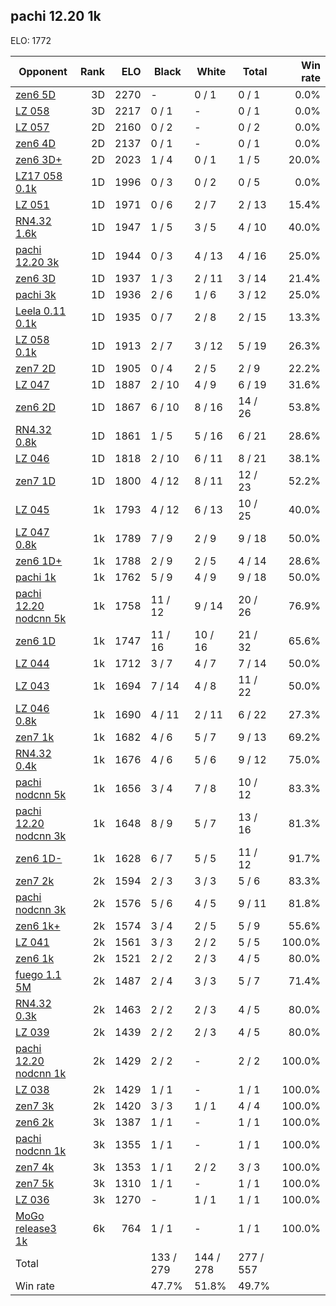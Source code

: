 ## pachi 12.20 1k ##

ELO: 1772

Opponent | Rank | ELO | Black | White | Total | Win rate
---------|-----:|----:|-------|-------|-------|-------:
[zen6 5D](zen6%205D.md) | 3D | 2270 | - | 0 / 1 | 0 / 1 | 0.0%
[LZ 058](LZ%20058.md) | 3D | 2217 | 0 / 1 | - | 0 / 1 | 0.0%
[LZ 057](LZ%20057.md) | 2D | 2160 | 0 / 2 | - | 0 / 2 | 0.0%
[zen6 4D](zen6%204D.md) | 2D | 2137 | 0 / 1 | - | 0 / 1 | 0.0%
[zen6 3D+](zen6%203D+.md) | 2D | 2023 | 1 / 4 | 0 / 1 | 1 / 5 | 20.0%
[LZ17 058 0.1k](LZ17%20058%200.1k.md) | 1D | 1996 | 0 / 3 | 0 / 2 | 0 / 5 | 0.0%
[LZ 051](LZ%20051.md) | 1D | 1971 | 0 / 6 | 2 / 7 | 2 / 13 | 15.4%
[RN4.32 1.6k](RN4.32%201.6k.md) | 1D | 1947 | 1 / 5 | 3 / 5 | 4 / 10 | 40.0%
[pachi 12.20 3k](pachi%2012.20%203k.md) | 1D | 1944 | 0 / 3 | 4 / 13 | 4 / 16 | 25.0%
[zen6 3D](zen6%203D.md) | 1D | 1937 | 1 / 3 | 2 / 11 | 3 / 14 | 21.4%
[pachi 3k](pachi%203k.md) | 1D | 1936 | 2 / 6 | 1 / 6 | 3 / 12 | 25.0%
[Leela 0.11 0.1k](Leela%200.11%200.1k.md) | 1D | 1935 | 0 / 7 | 2 / 8 | 2 / 15 | 13.3%
[LZ 058 0.1k](LZ%20058%200.1k.md) | 1D | 1913 | 2 / 7 | 3 / 12 | 5 / 19 | 26.3%
[zen7 2D](zen7%202D.md) | 1D | 1905 | 0 / 4 | 2 / 5 | 2 / 9 | 22.2%
[LZ 047](LZ%20047.md) | 1D | 1887 | 2 / 10 | 4 / 9 | 6 / 19 | 31.6%
[zen6 2D](zen6%202D.md) | 1D | 1867 | 6 / 10 | 8 / 16 | 14 / 26 | 53.8%
[RN4.32 0.8k](RN4.32%200.8k.md) | 1D | 1861 | 1 / 5 | 5 / 16 | 6 / 21 | 28.6%
[LZ 046](LZ%20046.md) | 1D | 1818 | 2 / 10 | 6 / 11 | 8 / 21 | 38.1%
[zen7 1D](zen7%201D.md) | 1D | 1800 | 4 / 12 | 8 / 11 | 12 / 23 | 52.2%
[LZ 045](LZ%20045.md) | 1k | 1793 | 4 / 12 | 6 / 13 | 10 / 25 | 40.0%
[LZ 047 0.8k](LZ%20047%200.8k.md) | 1k | 1789 | 7 / 9 | 2 / 9 | 9 / 18 | 50.0%
[zen6 1D+](zen6%201D+.md) | 1k | 1788 | 2 / 9 | 2 / 5 | 4 / 14 | 28.6%
[pachi 1k](pachi%201k.md) | 1k | 1762 | 5 / 9 | 4 / 9 | 9 / 18 | 50.0%
[pachi 12.20 nodcnn 5k](pachi%2012.20%20nodcnn%205k.md) | 1k | 1758 | 11 / 12 | 9 / 14 | 20 / 26 | 76.9%
[zen6 1D](zen6%201D.md) | 1k | 1747 | 11 / 16 | 10 / 16 | 21 / 32 | 65.6%
[LZ 044](LZ%20044.md) | 1k | 1712 | 3 / 7 | 4 / 7 | 7 / 14 | 50.0%
[LZ 043](LZ%20043.md) | 1k | 1694 | 7 / 14 | 4 / 8 | 11 / 22 | 50.0%
[LZ 046 0.8k](LZ%20046%200.8k.md) | 1k | 1690 | 4 / 11 | 2 / 11 | 6 / 22 | 27.3%
[zen7 1k](zen7%201k.md) | 1k | 1682 | 4 / 6 | 5 / 7 | 9 / 13 | 69.2%
[RN4.32 0.4k](RN4.32%200.4k.md) | 1k | 1676 | 4 / 6 | 5 / 6 | 9 / 12 | 75.0%
[pachi nodcnn 5k](pachi%20nodcnn%205k.md) | 1k | 1656 | 3 / 4 | 7 / 8 | 10 / 12 | 83.3%
[pachi 12.20 nodcnn 3k](pachi%2012.20%20nodcnn%203k.md) | 1k | 1648 | 8 / 9 | 5 / 7 | 13 / 16 | 81.3%
[zen6 1D-](zen6%201D-.md) | 1k | 1628 | 6 / 7 | 5 / 5 | 11 / 12 | 91.7%
[zen7 2k](zen7%202k.md) | 2k | 1594 | 2 / 3 | 3 / 3 | 5 / 6 | 83.3%
[pachi nodcnn 3k](pachi%20nodcnn%203k.md) | 2k | 1576 | 5 / 6 | 4 / 5 | 9 / 11 | 81.8%
[zen6 1k+](zen6%201k+.md) | 2k | 1574 | 3 / 4 | 2 / 5 | 5 / 9 | 55.6%
[LZ 041](LZ%20041.md) | 2k | 1561 | 3 / 3 | 2 / 2 | 5 / 5 | 100.0%
[zen6 1k](zen6%201k.md) | 2k | 1521 | 2 / 2 | 2 / 3 | 4 / 5 | 80.0%
[fuego 1.1 5M](fuego%201.1%205M.md) | 2k | 1487 | 2 / 4 | 3 / 3 | 5 / 7 | 71.4%
[RN4.32 0.3k](RN4.32%200.3k.md) | 2k | 1463 | 2 / 2 | 2 / 3 | 4 / 5 | 80.0%
[LZ 039](LZ%20039.md) | 2k | 1439 | 2 / 2 | 2 / 3 | 4 / 5 | 80.0%
[pachi 12.20 nodcnn 1k](pachi%2012.20%20nodcnn%201k.md) | 2k | 1429 | 2 / 2 | - | 2 / 2 | 100.0%
[LZ 038](LZ%20038.md) | 2k | 1429 | 1 / 1 | - | 1 / 1 | 100.0%
[zen7 3k](zen7%203k.md) | 2k | 1420 | 3 / 3 | 1 / 1 | 4 / 4 | 100.0%
[zen6 2k](zen6%202k.md) | 3k | 1387 | 1 / 1 | - | 1 / 1 | 100.0%
[pachi nodcnn 1k](pachi%20nodcnn%201k.md) | 3k | 1355 | 1 / 1 | - | 1 / 1 | 100.0%
[zen7 4k](zen7%204k.md) | 3k | 1353 | 1 / 1 | 2 / 2 | 3 / 3 | 100.0%
[zen7 5k](zen7%205k.md) | 3k | 1310 | 1 / 1 | - | 1 / 1 | 100.0%
[LZ 036](LZ%20036.md) | 3k | 1270 | - | 1 / 1 | 1 / 1 | 100.0%
[MoGo release3 1k](MoGo%20release3%201k.md) | 6k | 764 | 1 / 1 | - | 1 / 1 | 100.0%
Total | | | 133 / 279 | 144 / 278 | 277 / 557 | 
Win rate| | | 47.7% | 51.8% | 49.7% | 
